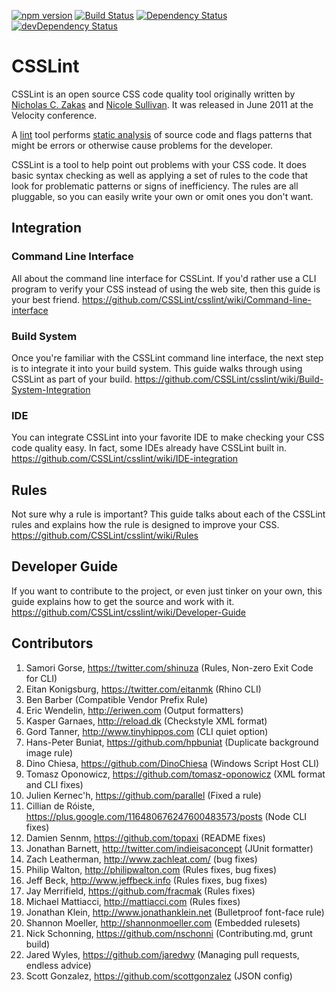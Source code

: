 [![npm version](https://img.shields.io/npm/v/csslint.svg)](https://www.npmjs.com/package/csslint)
[![Build Status](https://img.shields.io/travis/CSSLint/csslint/master.svg)](https://travis-ci.org/CSSLint/csslint)
[![Dependency Status](https://img.shields.io/david/CSSLint/csslint.svg)](https://david-dm.org/CSSLint/csslint)
[![devDependency Status](https://img.shields.io/david/dev/CSSLint/csslint.svg)](https://david-dm.org/CSSLint/csslint#info=devDependencies)

# CSSLint

CSSLint is an open source CSS code quality tool originally written by
[Nicholas C. Zakas](http://www.nczonline.net/) and
[Nicole Sullivan](http://www.stubbornella.org/). It was released in June 2011 at
the Velocity conference.

A [lint](http://en.wikipedia.org/wiki/Lint_programming_tool) tool performs
[static analysis](http://en.wikipedia.org/wiki/Static_code_analysis) of source
code and flags patterns that might be errors or otherwise cause problems for the
developer.

CSSLint is a tool to help point out problems with your CSS code. It does basic
syntax checking as well as applying a set of rules to the code that look for
problematic patterns or signs of inefficiency. The rules are all pluggable, so
you can easily write your own or omit ones you don't want.

## Integration

### Command Line Interface

All about the command line interface for CSSLint. If you'd rather use a CLI
program to verify your CSS instead of using the web site, then this guide is
your best friend.
https://github.com/CSSLint/csslint/wiki/Command-line-interface

### Build System

Once you're familiar with the CSSLint command line interface, the next step is
to integrate it into your build system. This guide walks through using CSSLint
as part of your build.
https://github.com/CSSLint/csslint/wiki/Build-System-Integration

### IDE

You can integrate CSSLint into your favorite IDE to make checking your CSS code
quality easy. In fact, some IDEs already have CSSLint built in.
https://github.com/CSSLint/csslint/wiki/IDE-integration

## Rules

Not sure why a rule is important? This guide talks about each of the CSSLint
rules and explains how the rule is designed to improve your CSS.
https://github.com/CSSLint/csslint/wiki/Rules

## Developer Guide

If you want to contribute to the project, or even just tinker on your own,
this guide explains how to get the source and work with it.
https://github.com/CSSLint/csslint/wiki/Developer-Guide

## Contributors

1. Samori Gorse, https://twitter.com/shinuza (Rules, Non-zero Exit Code for CLI)
1. Eitan Konigsburg, https://twitter.com/eitanmk (Rhino CLI)
1. Ben Barber (Compatible Vendor Prefix Rule)
1. Eric Wendelin, http://eriwen.com (Output formatters)
1. Kasper Garnaes, http://reload.dk (Checkstyle XML format)
1. Gord Tanner, http://www.tinyhippos.com (CLI quiet option)
1. Hans-Peter Buniat, https://github.com/hpbuniat (Duplicate background image rule)
1. Dino Chiesa, https://github.com/DinoChiesa (Windows Script Host CLI)
1. Tomasz Oponowicz, https://github.com/tomasz-oponowicz (XML format and CLI fixes)
1. Julien Kernec'h, https://github.com/parallel (Fixed a rule)
1. Cillian de Róiste, https://plus.google.com/116480676247600483573/posts (Node CLI fixes)
1. Damien Sennm, https://github.com/topaxi (README fixes)
1. Jonathan Barnett, http://twitter.com/indieisaconcept (JUnit formatter)
1. Zach Leatherman, http://www.zachleat.com/ (bug fixes)
1. Philip Walton, http://philipwalton.com (Rules fixes, bug fixes)
1. Jeff Beck, http://www.jeffbeck.info (Rules fixes, bug fixes)
1. Jay Merrifield, https://github.com/fracmak (Rules fixes)
1. Michael Mattiacci, http://mattiacci.com (Rules fixes)
1. Jonathan Klein, http://www.jonathanklein.net (Bulletproof font-face rule)
1. Shannon Moeller, http://shannonmoeller.com (Embedded rulesets)
1. Nick Schonning, https://github.com/nschonni (Contributing.md, grunt build)
1. Jared Wyles, https://github.com/jaredwy (Managing pull requests, endless advice)
1. Scott Gonzalez, https://github.com/scottgonzalez (JSON config)
